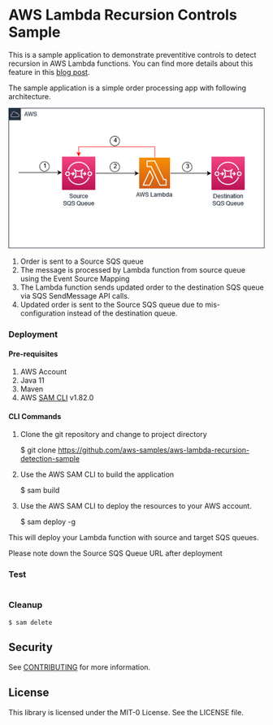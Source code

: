 # AWS Lambda Recursion Controls Sample

This is a sample application to demonstrate preventitive controls to detect recursion in AWS Lambda functions.
You can find more details about this feature in this [blog post]().

The sample application is a simple order processing app with following architecture.

![Sample Application Architecture](images/RecursionBlog.jpg)


1. Order is sent to a Source SQS queue
2. The message is processed by Lambda function from source queue using the Event Source Mapping
3. The Lambda function sends updated order to the destination SQS queue via SQS SendMessage API calls.
4. Updated order is sent to the Source SQS queue due to mis-configuration instead of the destination queue.

### Deployment

#### Pre-requisites
1. AWS Account
2. Java 11
3. Maven
3. AWS [SAM CLI](https://docs.aws.amazon.com/serverless-application-model/latest/developerguide/install-sam-cli.html) v1.82.0

#### CLI Commands

1.	Clone the git repository and change to project directory

	$ git clone https://github.com/aws-samples/aws-lambda-recursion-detection-sample

2.	Use the AWS SAM CLI to build the application

    $ sam build

3.	Use the AWS SAM CLI to deploy the resources to your AWS account.

    $ sam deploy -g

This will deploy your Lambda function with source and target SQS queues.

Please note down the Source SQS Queue URL after deployment

### Test

```aws sqs send-message --queue-url <SOURCE_SQS_URL> --message-body {\"orderId\":"1",\"productName\":\"Bolt\",\"orderStatus\":\"Submitted\"}
```

### Cleanup
    $ sam delete

## Security

See [CONTRIBUTING](CONTRIBUTING.md#security-issue-notifications) for more information.

## License

This library is licensed under the MIT-0 License. See the LICENSE file.